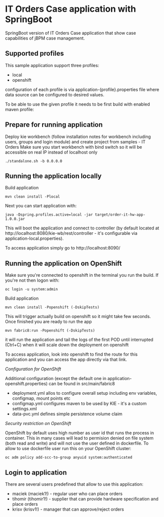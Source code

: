 IT Orders Case application with SpringBoot
========================================

SpringBoot version of IT Orders Case application that show case capabilities of jBPM case management.

Supported profiles
------------------------------

This sample application support three profiles:

- local
- openshift

configuration of each profile is via application-{profile}.properties file where data source can be configured to desired values.

To be able to use the given profile it needs to be first build with enabled maven profile:

Prepare for running application
-------------------------------

Deploy kie workbench (follow installation notes for workbench including users, groups and login module) and create project from samples - IT Orders
Make sure you start workbench with bind switch so it will be accessible on real IP instead of localhost only

```
./standalone.sh -b 0.0.0.0
```


Running the application locally
------------------------------

Build application

```
mvn clean install -Plocal
```

Next you can start application with:

```
java -Dspring.profiles.active=local -jar target/order-it-hw-app-1.0.0.jar
```

This will boot the application and connect to controller (by default located at http://localhost:8080/kie-wb/rest/controller - it's
 configurable via application-local.properties).
 
To access application simply go to http://localhost:8090/

Running the application on OpenShift
------------------------------

Make sure you're connected to openshift in the terminal you run the build. If you're not then logon with:

```
oc login -u system:admin
```

Build application

```
mvn clean install -Popenshift (-DskipTests)
```
This will trigger actually build on openshift so it might take few seconds. Once finished you are ready to run the app

```
mvn fabric8:run -Popenshift (-DskipTests)
```

it will run the application and tail the logs of the first POD until interrupted (Ctrl+C) when it will scale down the deployment on openshift

To access application, look into openshift to find the route for this application and you can access the app directly via that link.

*Configuration for OpenShift*

Additional configuration (except the default one in application-openshift.properties) can be found in src/main/fabric8
- deployment.yml allos to configure overall setup including env variables, configmap, mount points etc
- configmap.yml configures maven to be used by KIE - it's a custom settings.xml
- data-pvc.yml defines simple persistence volume claim


*Security restriction on OpenShift*

OpenShift by default uses high number as user id that runs the process in container. This in many cases will lead to permision denied on file system (both read and write) and will not use the user defined in dockerfile. To allow to use dockerfile user run this on your OpenShift cluster:

```
oc adm policy add-scc-to-group anyuid system:authenticated
```



Login to application
------------------------------

There are several users predefined that allow to use this application:
- maciek (maciek1!) - regular user who can place orders
- tihomir (tihomir1!) - supplier that can provide hardware specification and place orders
- krisv (krisv1!) - manager that can approve/reject orders


